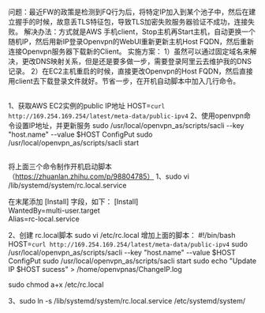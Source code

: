 ##
问题：最近FW的政策是检测到FQ行为后，将特定IP加入到某个池子中，然后在建立握手的时候，故意丢TLS特征包，导致TLS加密失败服务器验证不成功，连接失败。
解决办法：方式就是AWS 手机client，Stop主机再Start主机，自动更换一个随机IP，然后用新IP登录Openvpn的WebUI重新更新主机Host FQDN，然后重新连接Openvpn服务器下载新的Client。
实施方案：
1）虽然可以通过固定域名来解决，更改DNS映射关系，但是还是要多做一步，需要登录阿里云去维护我的DNS记录。
2）在EC2主机重启的时候，直接更改Openvpn的Host FQDN，然后直接用client去下载登录文件就好。节省一步，在开机自动脚本中加入几行命令。

##
1、获取AWS EC2实例的public IP地址
HOST=`curl http://169.254.169.254/latest/meta-data/public-ipv4`
2、使用openvpn命令设置IP地址，并更新服务
sudo /usr/local/openvpn_as/scripts/sacli --key "host.name" --value $HOST ConfigPut
sudo /usr/local/openvpn_as/scripts/sacli start

##
将上面三个命令制作开机启动脚本（https://zhuanlan.zhihu.com/p/98804785）
1、sudo vi /lib/systemd/system/rc.local.service

在末尾添加 [Install] 字段，如下：
[Install]  
WantedBy=multi-user.target  
Alias=rc-local.service

2、创建 rc.local脚本
sudo vi /etc/rc.local
增加上面的脚本：
#!/bin/bash
HOST=`curl http://169.254.169.254/latest/meta-data/public-ipv4`
sudo /usr/local/openvpn_as/scripts/sacli --key "host.name" --value $HOST ConfigPut
sudo /usr/local/openvpn_as/scripts/sacli start
sudo echo "Update IP $HOST sucess" > /home/openvpnas/ChangeIP.log

sudo chmod a+x /etc/rc.local

3、sudo ln -s /lib/systemd/system/rc.local.service /etc/systemd/system/
